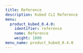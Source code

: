 ```yaml
---
title: Reference
description: Kubed CLI Reference
menu:
  product_kubed_0.4.0:
    identifier: reference
    name: Reference
    weight: 1000
menu_name: product_kubed_0.4.0
---
```


